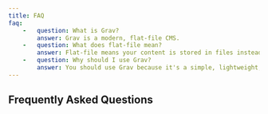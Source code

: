 ```yaml
---
title: FAQ
faq:
    -   question: What is Grav?
        answer: Grav is a modern, flat-file CMS.
    -   question: What does flat-file mean?
        answer: Flat-file means your content is stored in files instead of a database.
    -   question: Why should I use Grav?
        answer: You should use Grav because it's a simple, lightweight, flexible, and powerful CMS.
---
```


## Frequently Asked Questions
